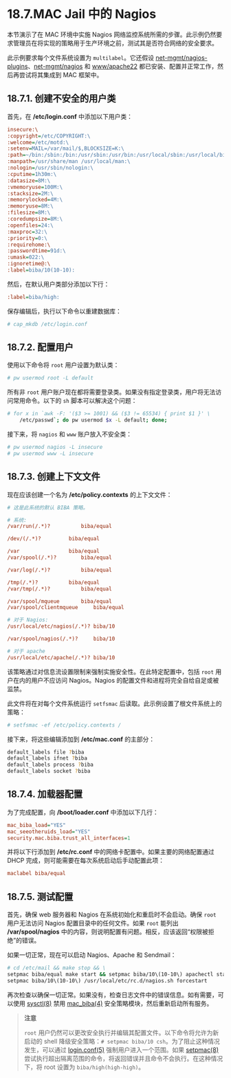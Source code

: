 # 18.7.MAC Jail 中的 Nagios

本节演示了在 MAC 环境中实施 Nagios 网络监控系统所需的步骤。此示例仍然要求管理员在将实现的策略用于生产环境之前，测试其是否符合网络的安全要求。

此示例要求每个文件系统设置为 `multilabel`。它还假设 [net-mgmt/nagios-plugins](https://cgit.freebsd.org/ports/tree/net-mgmt/nagios-plugins/)、[net-mgmt/nagios](https://cgit.freebsd.org/ports/tree/net-mgmt/nagios/) 和 [www/apache22](https://cgit.freebsd.org/ports/tree/www/apache22/) 都已安装、配置并正常工作，然后再尝试将其集成到 MAC 框架中。

## 18.7.1. 创建不安全的用户类

首先，在 **/etc/login.conf** 中添加以下用户类：

```ini
insecure:\
:copyright=/etc/COPYRIGHT:\
:welcome=/etc/motd:\
:setenv=MAIL=/var/mail/$,BLOCKSIZE=K:\
:path=~/bin:/sbin:/bin:/usr/sbin:/usr/bin:/usr/local/sbin:/usr/local/bin
:manpath=/usr/share/man /usr/local/man:\
:nologin=/usr/sbin/nologin:\
:cputime=1h30m:\
:datasize=8M:\
:vmemoryuse=100M:\
:stacksize=2M:\
:memorylocked=4M:\
:memoryuse=8M:\
:filesize=8M:\
:coredumpsize=8M:\
:openfiles=24:\
:maxproc=32:\
:priority=0:\
:requirehome:\
:passwordtime=91d:\
:umask=022:\
:ignoretime@:\
:label=biba/10(10-10):
```

然后，在默认用户类部分添加以下行：

```ini
:label=biba/high:
```

保存编辑后，执行以下命令以重建数据库：

```sh
# cap_mkdb /etc/login.conf
```

## 18.7.2. 配置用户

使用以下命令将 `root` 用户设置为默认类：

```sh
# pw usermod root -L default
```

所有非 `root` 用户账户现在都将需要登录类。如果没有指定登录类，用户将无法访问常用命令。以下的 `sh` 脚本可以解决这个问题：

```sh
# for x in `awk -F: '($3 >= 1001) && ($3 != 65534) { print $1 }' \
	/etc/passwd`; do pw usermod $x -L default; done;
```

接下来，将 `nagios` 和 `www` 账户放入不安全类：

```sh
# pw usermod nagios -L insecure
# pw usermod www -L insecure
```

## 18.7.3. 创建上下文文件

现在应该创建一个名为 **/etc/policy.contexts** 的上下文文件：

```ini
# 这是此系统的默认 BIBA 策略。

# 系统:
/var/run(/.*)?			biba/equal

/dev/(/.*)?			biba/equal

/var				biba/equal
/var/spool(/.*)?		biba/equal

/var/log(/.*)?			biba/equal

/tmp(/.*)?			biba/equal
/var/tmp(/.*)?			biba/equal

/var/spool/mqueue		biba/equal
/var/spool/clientmqueue		biba/equal

# 对于 Nagios:
/usr/local/etc/nagios(/.*)?	biba/10

/var/spool/nagios(/.*)?		biba/10

# 对于 apache
/usr/local/etc/apache(/.*)?	biba/10
```

该策略通过对信息流设置限制来强制实施安全性。在此特定配置中，包括 `root` 用户在内的用户不应访问 Nagios。Nagios 的配置文件和进程将完全自给自足或被监禁。

此文件将在对每个文件系统运行 `setfsmac` 后读取。此示例设置了根文件系统上的策略：

```sh
# setfsmac -ef /etc/policy.contexts /
```

接下来，将这些编辑添加到 **/etc/mac.conf** 的主部分：

```sh
default_labels file ?biba
default_labels ifnet ?biba
default_labels process ?biba
default_labels socket ?biba
```

## 18.7.4. 加载器配置

为了完成配置，向 **/boot/loader.conf** 中添加以下几行：

```ini
mac_biba_load="YES"
mac_seeotheruids_load="YES"
security.mac.biba.trust_all_interfaces=1
```

并将以下行添加到 **/etc/rc.conf** 中的网络卡配置中。如果主要的网络配置通过 DHCP 完成，则可能需要在每次系统启动后手动配置此项：

```ini
maclabel biba/equal
```

## 18.7.5. 测试配置

首先，确保 web 服务器和 Nagios 在系统初始化和重启时不会启动。确保 `root` 用户无法访问 Nagios 配置目录中的任何文件。如果 `root` 能列出 **/var/spool/nagios** 中的内容，则说明配置有问题。相反，应该返回“权限被拒绝”的错误。

如果一切正常，现在可以启动 Nagios、Apache 和 Sendmail：

```sh
# cd /etc/mail && make stop && \
setpmac biba/equal make start && setpmac biba/10\(10-10\) apachectl start && \
setpmac biba/10\(10-10\) /usr/local/etc/rc.d/nagios.sh forcestart
```

再次检查以确保一切正常。如果没有，检查日志文件中的错误信息。如有需要，可以使用 [sysctl(8)](https://man.freebsd.org/cgi/man.cgi?query=sysctl&sektion=8&format=html) 禁用 [mac\_biba(4)](https://man.freebsd.org/cgi/man.cgi?query=mac_biba&sektion=4&format=html) 安全策略模块，然后重新启动所有服务。

>**注意**
>
>`root` 用户仍然可以更改安全执行并编辑其配置文件。以下命令将允许为新启动的 shell 降级安全策略：`# setpmac biba/10 csh`。为了阻止这种情况发生，可以通过 [login.conf(5)](https://man.freebsd.org/cgi/man.cgi?query=login.conf&sektion=5&format=html) 强制用户进入一个范围。如果 [setpmac(8)](https://man.freebsd.org/cgi/man.cgi?query=setpmac&sektion=8&format=html) 尝试执行超出隔离范围的命令，将返回错误并且命令不会执行。在这种情况下，将 root 设置为 `biba/high(high-high)`。
